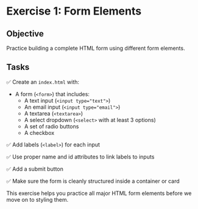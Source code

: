 # Exercise 1: Form Elements

## Objective

Practice building a complete HTML form using different form elements.

## Tasks

✅ Create an `index.html` with:
- A form (`<form>`) that includes:
    - A text input (`<input type="text">`)
    - An email input (`<input type="email">`)
    - A textarea (`<textarea>`)
    - A select dropdown (`<select>` with at least 3 options)
    - A set of radio buttons
    - A checkbox

✅ Add labels (`<label>`) for each input

✅ Use proper name and id attributes to link labels to inputs

✅ Add a submit button

✅ Make sure the form is cleanly structured inside a container or card

This exercise helps you practice all major HTML form elements before we move on to styling them.